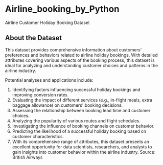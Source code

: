 # Airline_booking_by_Python
Airline Customer Holiday Booking Dataset
## About the Dataset
This dataset provides comprehensive information about customers' preferences and behaviors related to airline holiday bookings. With detailed attributes covering various aspects of the booking process, this dataset is ideal for analyzing and understanding customer choices and patterns in the airline industry.

Potential analyses and applications include:

1) Identifying factors influencing successful holiday bookings and improving conversion rates.
2) Evaluating the impact of different services (e.g., in-flight meals, extra baggage allowance) on customers' booking decisions.
3) Assessing the relationship between booking lead time and customer choices.
4) Analyzing the popularity of various routes and flight schedules.
5) Investigating the influence of booking channels on customer behavior.
6) Predicting the likelihood of a successful holiday booking based on customer characteristics.
7) With its comprehensive range of attributes, this dataset presents an excellent opportunity for data scientists, researchers, and analysts to gain insights into customer behavior within the airline industry.
Source: British Airways

